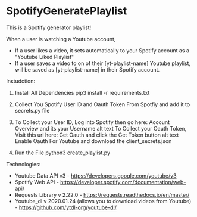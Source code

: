 # SpotifyGeneratePlaylist
 
This is a Spotify generator playlist! 

When a user is watching a Youtube account,
- If a user likes a video, it sets automatically to your Spotify account as a "Youtube Liked Playlist"
- If a user saves a video to on of their [yt-playlist-name] Youtube playlist, will be saved as [yt-playlist-name] in their Spotify account.

Instudction:

1) Install All Dependencies
   pip3 install -r requirements.txt

2) Collect You Spotify User ID and Oauth Token From Spotfiy and add it to secrets.py file

3) To Collect your User ID, Log into Spotify then go here: Account Overview and its your Username alt text
To Collect your Oauth Token, Visit this url here: Get Oauth and click the Get Token button alt text
Enable Oauth For Youtube and download the client_secrets.json

4) Run the File
python3 create_playlist.py

Technologies: 
- Youtube Data API v3 - https://developers.google.com/youtube/v3
- Spotify Web API - https://developer.spotify.com/documentation/web-api/
- Requests Library v 2.22.0 - https://requests.readthedocs.io/en/master/
- Youtube_dl v 2020.01.24 (allows you to download videos from Youtube) - https://github.com/ytdl-org/youtube-dl/
